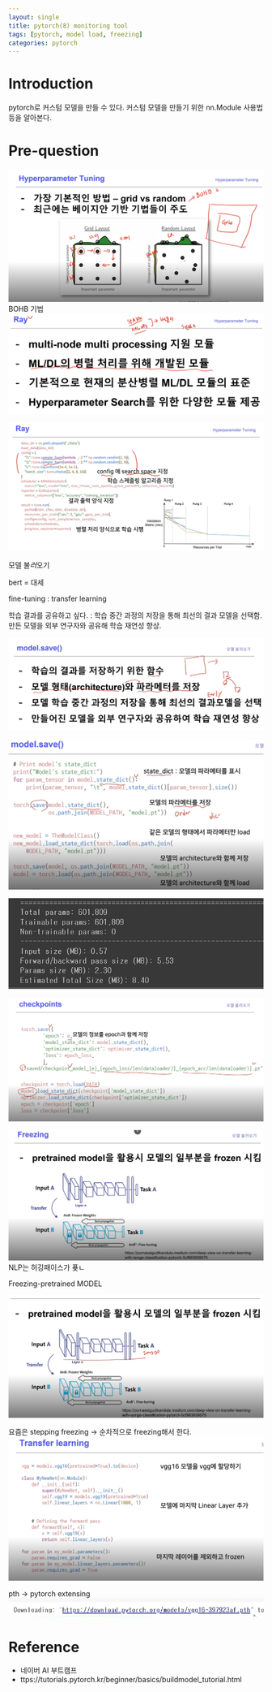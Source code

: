 ```yaml
---
layout: single
title: pytorch(8) monitoring tool
tags: [pytorch, model load, freezing]
categories: pytorch
---
```

# Introduction
pytorch로 커스텀 모델을 만들 수 있다. 커스텀 모델을 만들기 위한 nn.Module 사용법 등을 알아본다.
 
# Pre-question

![](./../../../assets/images/(TODO)2022-04-15-torch9_hyperparm_tuning_images/1664810726861.png)
BOHB 기법
![](./../../../assets/images/(TODO)2022-04-15-torch9_hyperparm_tuning_images/1664810850649.png)

![](./../../../assets/images/(TODO)2022-04-15-torch9_hyperparm_tuning_images/1664810886043.png)

모델 불*러*오기

bert = 대세

fine-tuning
: transfer learning

학습 결과를 공유하고 싶다.
: 
학습 중간 과정의 저장을 통해 최선의 결과 모델을 선택함.
만든 모델을 외부 연구자와 공유해 학습 재연성 향상.

![](./../../../assets/images/2022-04-15-torch7_fine_tunungl_images/1664427154000.png)
  
![](./../../../assets/images/2022-04-15-torch7_fine_tunungl_images/1664427207011.png)

![](./../../../assets/images/2022-04-15-torch7_fine_tunungl_images/1664428123715.png)

![](./../../../assets/images/2022-04-15-torch7_fine_tunungl_images/1664428511156.png)


![](./../../../assets/images/2022-04-15-torch7_fine_tunungl_images/1664429583498.png)
NLP는 허깅패이스가 푲ㄴ

Freezing-pretrained MODEL

![](./../../../assets/images/2022-04-15-torch7_fine_tunungl_images/1664431438132.png)

요즘은
stepping freezing -> 순차적으로 freezing해서 한다.
![](./../../../assets/images/2022-04-15-torch7_fine_tunungl_images/1664432336711.png)

pth -> pytorch extensing
![](./../../../assets/images/2022-04-15-torch7_fine_tunungl_images/1664432515111.png)

# Reference
- 네이버 AI 부트캠프
- ttps://tutorials.pytorch.kr/beginner/basics/buildmodel_tutorial.html

